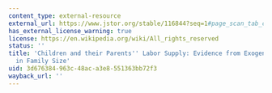 ```yaml
---
content_type: external-resource
external_url: https://www.jstor.org/stable/116844?seq=1#page_scan_tab_contents
has_external_license_warning: true
license: https://en.wikipedia.org/wiki/All_rights_reserved
status: ''
title: 'Children and their Parents'' Labor Supply: Evidence from Exogenous Variation
  in Family Size'
uid: 3d676384-963c-48ac-a3e8-551363bb72f3
wayback_url: ''
---
```

